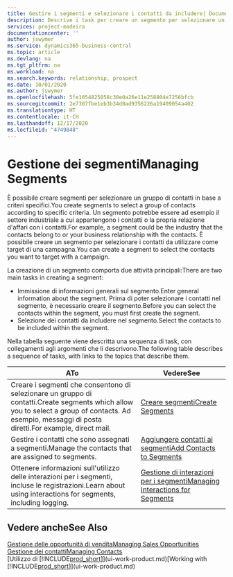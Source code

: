 ```yaml
---
title: Gestire i segmenti e selezionare i contatti da includere| Documenti Microsoft
description: Descrive i task per creare un segmento per selezionare un gruppo di contatti in base a criteri specifici, ad esempio, contatti in un settore specifico a cui si desidera rivolgersi.
services: project-madeira
documentationcenter: ''
author: jswymer
ms.service: dynamics365-business-central
ms.topic: article
ms.devlang: na
ms.tgt_pltfrm: na
ms.workload: na
ms.search.keywords: relationship, prospect
ms.date: 10/01/2020
ms.author: jswymer
ms.openlocfilehash: 5fe1054825058c30e0a26e11e258804e7256bfcb
ms.sourcegitcommit: 2e7307fbe1eb3b34d0ad9356226a19409054a402
ms.translationtype: HT
ms.contentlocale: it-CH
ms.lasthandoff: 12/17/2020
ms.locfileid: "4749848"
---
```

# <a name="managing-segments"></a><span data-ttu-id="4a278-103">Gestione dei segmenti</span><span class="sxs-lookup"><span data-stu-id="4a278-103">Managing Segments</span></span>
<span data-ttu-id="4a278-104">È possibile creare segmenti per selezionare un gruppo di contatti in base a criteri specifici.</span><span class="sxs-lookup"><span data-stu-id="4a278-104">You create segments to select a group of contacts according to specific criteria.</span></span> <span data-ttu-id="4a278-105">Un segmento potrebbe essere ad esempio il settore industriale a cui appartengono i contatti o la propria relazione d'affari con i contatti.</span><span class="sxs-lookup"><span data-stu-id="4a278-105">For example, a segment could be the industry that the contacts belong to or your business relationship with the contacts.</span></span> <span data-ttu-id="4a278-106">È possibile creare un segmento per selezionare i contatti da utilizzare come target di una campagna.</span><span class="sxs-lookup"><span data-stu-id="4a278-106">You can create a segment to select the contacts you want to target with a campaign.</span></span>

<span data-ttu-id="4a278-107">La creazione di un segmento comporta due attività principali:</span><span class="sxs-lookup"><span data-stu-id="4a278-107">There are two main tasks in creating a segment:</span></span>

* <span data-ttu-id="4a278-108">Immissione di informazioni generali sul segmento.</span><span class="sxs-lookup"><span data-stu-id="4a278-108">Enter general information about the segment.</span></span> <span data-ttu-id="4a278-109">Prima di poter selezionare i contatti nel segmento, è necessario creare il segmento.</span><span class="sxs-lookup"><span data-stu-id="4a278-109">Before you can select the contacts within the segment, you must first create the segment.</span></span>
* <span data-ttu-id="4a278-110">Selezione dei contatti da includere nel segmento.</span><span class="sxs-lookup"><span data-stu-id="4a278-110">Select the contacts to be included within the segment.</span></span>

<span data-ttu-id="4a278-111">Nella tabella seguente viene descritta una sequenza di task, con collegamenti agli argomenti che li descrivono.</span><span class="sxs-lookup"><span data-stu-id="4a278-111">The following table describes a sequence of tasks, with links to the topics that describe them.</span></span>

| <span data-ttu-id="4a278-112">A</span><span class="sxs-lookup"><span data-stu-id="4a278-112">To</span></span> | <span data-ttu-id="4a278-113">Vedere</span><span class="sxs-lookup"><span data-stu-id="4a278-113">See</span></span> |
| --- | --- |
| <span data-ttu-id="4a278-114">Creare i segmenti che consentono di selezionare un gruppo di contatti.</span><span class="sxs-lookup"><span data-stu-id="4a278-114">Create segments which allow you to select a group of contacts.</span></span> <span data-ttu-id="4a278-115">Ad esempio, messaggi di posta diretti.</span><span class="sxs-lookup"><span data-stu-id="4a278-115">For example, direct mail.</span></span> |[<span data-ttu-id="4a278-116">Creare segmenti</span><span class="sxs-lookup"><span data-stu-id="4a278-116">Create Segments</span></span>](marketing-how-create-segment.md) |
| <span data-ttu-id="4a278-117">Gestire i contatti che sono assegnati a segmenti.</span><span class="sxs-lookup"><span data-stu-id="4a278-117">Manage the contacts that are assigned to segments.</span></span> |[<span data-ttu-id="4a278-118">Aggiungere contatti ai segmenti</span><span class="sxs-lookup"><span data-stu-id="4a278-118">Add Contacts to Segments</span></span>](marketing-add-contact-segment.md) |
| <span data-ttu-id="4a278-119">Ottenere informazioni sull'utilizzo delle interazioni per i segmenti, incluse le registrazioni.</span><span class="sxs-lookup"><span data-stu-id="4a278-119">Learn about using interactions for segments, including logging.</span></span> |[<span data-ttu-id="4a278-120">Gestione di interazioni per i segmenti</span><span class="sxs-lookup"><span data-stu-id="4a278-120">Managing Interactions for Segments</span></span>](marketing-interaction-segments.md) |

## <a name="see-also"></a><span data-ttu-id="4a278-121">Vedere anche</span><span class="sxs-lookup"><span data-stu-id="4a278-121">See Also</span></span>
[<span data-ttu-id="4a278-122">Gestione delle opportunità di vendita</span><span class="sxs-lookup"><span data-stu-id="4a278-122">Managing Sales Opportunities</span></span>](marketing-manage-sales-opportunities.md)  
[<span data-ttu-id="4a278-123">Gestione dei contatti</span><span class="sxs-lookup"><span data-stu-id="4a278-123">Managing Contacts</span></span>](marketing-contacts.md)  
<span data-ttu-id="4a278-124">[Utilizzo di [!INCLUDE[prod_short](includes/prod_short.md)]](ui-work-product.md)</span><span class="sxs-lookup"><span data-stu-id="4a278-124">[Working with [!INCLUDE[prod_short](includes/prod_short.md)]](ui-work-product.md)</span></span>
